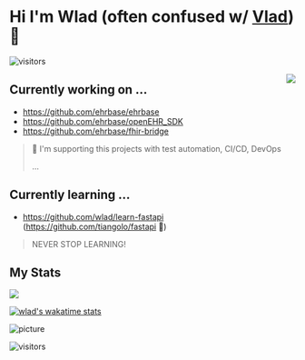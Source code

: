 # Hi I'm Wlad (often confused w/ [Vlad](https://www.urbandictionary.com/define.php?term=Vlad)) 👋
![visitors](https://hits.seeyoufarm.com/api/count/incr/badge.svg?url=https://github.com/wlad")

<img align="right" src="https://github.com/rajput2107/rajput2107/blob/master/Assets/Developer.gif"/>

## Currently working on ...

- https://github.com/ehrbase/ehrbase
- https://github.com/ehrbase/openEHR_SDK
- https://github.com/ehrbase/fhir-bridge

> :floppy_disk: I'm supporting this projects with test automation, CI/CD, DevOps
>
> ...


## Currently learning ...

- https://github.com/wlad/learn-fastapi (https://github.com/tiangolo/fastapi :rocket:)

> NEVER STOP LEARNING!


## My Stats

<p>
  <img src="https://github-readme-stats.vercel.app/api?username=wlad&show_icons=true&hide=stars">
</p>

[![wlad's wakatime stats](https://github-readme-stats.vercel.app/api/wakatime?username=wlad)](https://github.com/wlad/wlad)


<!--
<p>
  <img src="https://github-readme-stats.vercel.app/api/top-langs/?username=wlad">
</p>
-->

![picture](https://raw.githubusercontent.com/saadeghi/saadeghi/master/dino.gif)
<br />

![visitors](https://visitor-badge.laobi.icu/badge?page_id=wlad.wlad)

